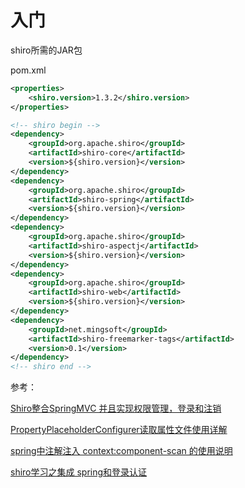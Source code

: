 # 入门

shiro所需的JAR包

pom.xml

```xml
<properties>
    <shiro.version>1.3.2</shiro.version>
</properties>

<!-- shiro begin -->
<dependency>
    <groupId>org.apache.shiro</groupId>
    <artifactId>shiro-core</artifactId>
    <version>${shiro.version}</version>
</dependency>
<dependency>
    <groupId>org.apache.shiro</groupId>
    <artifactId>shiro-spring</artifactId>
    <version>${shiro.version}</version>
</dependency>
<dependency>
    <groupId>org.apache.shiro</groupId>
    <artifactId>shiro-aspectj</artifactId>
    <version>${shiro.version}</version>
</dependency>
<dependency>
    <groupId>org.apache.shiro</groupId>
    <artifactId>shiro-web</artifactId>
    <version>${shiro.version}</version>
</dependency>
<dependency>
    <groupId>net.mingsoft</groupId>
    <artifactId>shiro-freemarker-tags</artifactId>
    <version>0.1</version>
</dependency>
<!-- shiro end -->
```

参考：

[Shiro整合SpringMVC 并且实现权限管理，登录和注销](https://www.cnblogs.com/zr520/p/5009790.html)

[PropertyPlaceholderConfigurer读取属性文件使用详解](https://blog.csdn.net/wrs120/article/details/84554366)

[spring中注解注入 context:component-scan 的使用说明](https://blog.csdn.net/qwe5810658/article/details/74343228)

[shiro学习之集成 spring和登录认证](https://www.jianshu.com/p/a0a77bc207c0)
